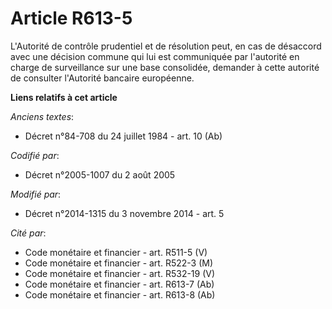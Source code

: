 # Article R613-5

L'Autorité de contrôle prudentiel et de résolution peut, en cas de désaccord avec une décision commune qui lui est
communiquée par l'autorité en charge de surveillance sur une base consolidée, demander à cette autorité de consulter
l'Autorité bancaire européenne.

**Liens relatifs à cet article**

_Anciens textes_:

  - Décret n°84-708 du 24 juillet 1984 - art. 10 (Ab)

_Codifié par_:

  - Décret n°2005-1007 du 2 août 2005

_Modifié par_:

  - Décret n°2014-1315 du 3 novembre 2014 - art. 5

_Cité par_:

  - Code monétaire et financier - art. R511-5 (V)
  - Code monétaire et financier - art. R522-3 (M)
  - Code monétaire et financier - art. R532-19 (V)
  - Code monétaire et financier - art. R613-7 (Ab)
  - Code monétaire et financier - art. R613-8 (Ab)
